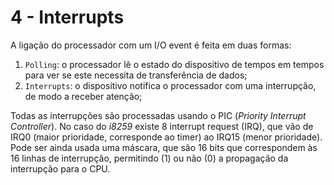 # 4 - Interrupts

A ligação do processador com um I/O event é feita em duas formas:
1. `Polling`: o processador lê o estado do dispositivo de tempos em tempos para ver se este necessita de transferência de dados;
2. `Interrupts`: o dispositivo notifica o processador com uma interrupção, de modo a receber atenção;

Todas as interrupções são processadas usando o PIC (*Priority Interrupt Controller*). No caso do *i8259* existe 8 interrupt request (IRQ), que vão de IRQ0 (maior prioridade, corresponde ao timer) ao IRQ15 (menor prioridade). Pode ser ainda usada uma máscara, que são 16 bits que correspondem às 16 linhas de interrupção, permitindo (1) ou não (0) a propagação da interrupção para o CPU.